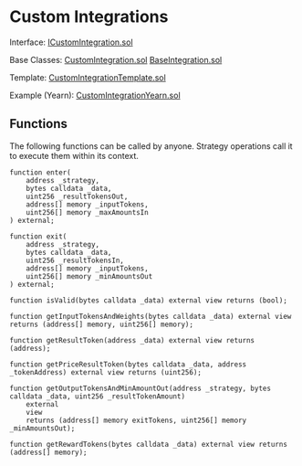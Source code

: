 # Custom Integrations

Interface: [ICustomIntegration.sol](https://github.com/babylon-finance/core-interfaces/blob/main/contracts/interfaces/ICustomIntegration.sol)

Base Classes: [CustomIntegration.sol](https://github.com/babylon-finance/core-interfaces/blob/main/contracts/integrations/custom/CustomIntegration.sol) [BaseIntegration.sol](https://github.com/babylon-finance/core-interfaces/blob/main/contracts/integrations/BaseIntegration.sol)

Template: [CustomIntegrationTemplate.sol](https://github.com/babylon-finance/core-interfaces/blob/main/contracts/integrations/custom/CustomIntegrationTemplate.sol)

Example (Yearn): [CustomIntegrationYearn.sol](https://github.com/babylon-finance/core-interfaces/blob/main/contracts/integrations/custom/CustomIntegrationYearn.sol)

## Functions

The following functions can be called by anyone. Strategy operations call it to execute them within its context.

```
function enter(
    address _strategy,
    bytes calldata _data,
    uint256 _resultTokensOut,
    address[] memory _inputTokens,
    uint256[] memory _maxAmountsIn
) external;

function exit(
    address _strategy,
    bytes calldata _data,
    uint256 _resultTokensIn,
    address[] memory _inputTokens,
    uint256[] memory _minAmountsOut
) external;

function isValid(bytes calldata _data) external view returns (bool);

function getInputTokensAndWeights(bytes calldata _data) external view returns (address[] memory, uint256[] memory);

function getResultToken(address _data) external view returns (address);

function getPriceResultToken(bytes calldata _data, address _tokenAddress) external view returns (uint256);

function getOutputTokensAndMinAmountOut(address _strategy, bytes calldata _data, uint256 _resultTokenAmount)
    external
    view
    returns (address[] memory exitTokens, uint256[] memory _minAmountsOut);

function getRewardTokens(bytes calldata _data) external view returns (address[] memory);
```
